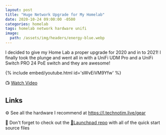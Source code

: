 ```yaml
---
layout: post
title: "Huge Network Upgrade for My Homelab"
date: 2020-10-24 09:00:00 -0500
categories: homelab
tags: homelab network hardware unifi
image:
  path: /assets/img/headers/energy-blue.webp
---
```


I decided to give my Home Lab a proper upgrade for 2020 and in to 2021!  I finally took the plunge and went all in with a UniFi UDM Pro and a UniFi Switch PRO 24 PoE switch and they are awesome!

{% include embed/youtube.html id='sWvEiVM9Yfw' %}

📺 [Watch Video](https://www.youtube.com/watch?v=sWvEiVM9Yfw)

## Links

⚙️ See all the hardware I recommend at <https://l.technotim.live/gear>

🚀 Don't forget to check out the [🚀Launchpad repo](https://l.technotim.live/quick-start) with all of the quick start source files
